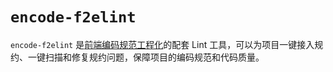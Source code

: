 # `encode-f2elint`

`encode-f2elint` 是[前端编码规范工程化](https://github.com/litterbell/f2e-encode-spec)的配套 Lint 工具，可以为项目一键接入规约、一键扫描和修复规约问题，保障项目的编码规范和代码质量。
